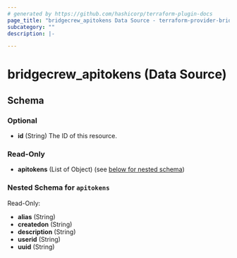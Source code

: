 ```yaml
---
# generated by https://github.com/hashicorp/terraform-plugin-docs
page_title: "bridgecrew_apitokens Data Source - terraform-provider-bridgecrew"
subcategory: ""
description: |-

---
```


# bridgecrew_apitokens (Data Source)





<!-- schema generated by tfplugindocs -->
## Schema

### Optional

- **id** (String) The ID of this resource.

### Read-Only

- **apitokens** (List of Object) (see [below for nested schema](#nestedatt--apitokens))

<a id="nestedatt--apitokens"></a>
### Nested Schema for `apitokens`

Read-Only:

- **alias** (String)
- **createdon** (String)
- **description** (String)
- **userid** (String)
- **uuid** (String)
